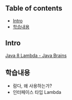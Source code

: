 ## Table of contents
- [Intro](#intro)
- [학습내용](#학습내용)

## Intro
[Java 8 Lambda - Java Brains ](https://javabrains.io/courses/java_lambdabasics/ "Java 8 Lambda 강좌 Link")

## 학습내용
- 람다, 왜 사용하는가?
- 인터페이스 타입 Lambda 
